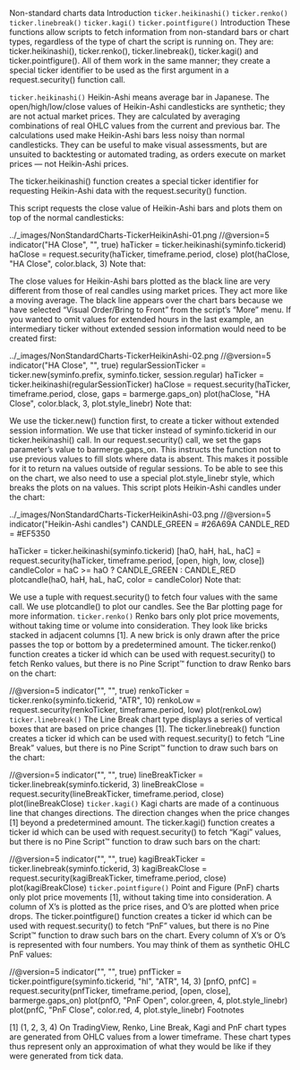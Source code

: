 Non-standard charts data
Introduction
`ticker.heikinashi()`
`ticker.renko()`
`ticker.linebreak()`
`ticker.kagi()`
`ticker.pointfigure()`
Introduction
These functions allow scripts to fetch information from non-standard bars or chart types, regardless of the type of chart the script is running on. They are: ticker.heikinashi(), ticker.renko(), ticker.linebreak(), ticker.kagi() and ticker.pointfigure(). All of them work in the same manner; they create a special ticker identifier to be used as the first argument in a request.security() function call.

`ticker.heikinashi()`
Heikin-Ashi means average bar in Japanese. The open/high/low/close values of Heikin-Ashi candlesticks are synthetic; they are not actual market prices. They are calculated by averaging combinations of real OHLC values from the current and previous bar. The calculations used make Heikin-Ashi bars less noisy than normal candlesticks. They can be useful to make visual assessments, but are unsuited to backtesting or automated trading, as orders execute on market prices — not Heikin-Ashi prices.

The ticker.heikinashi() function creates a special ticker identifier for requesting Heikin-Ashi data with the request.security() function.

This script requests the close value of Heikin-Ashi bars and plots them on top of the normal candlesticks:

../_images/NonStandardCharts-TickerHeikinAshi-01.png
//@version=5
indicator("HA Close", "", true)
haTicker = ticker.heikinashi(syminfo.tickerid)
haClose = request.security(haTicker, timeframe.period, close)
plot(haClose, "HA Close", color.black, 3)
Note that:

The close values for Heikin-Ashi bars plotted as the black line are very different from those of real candles using market prices. They act more like a moving average.
The black line appears over the chart bars because we have selected “Visual Order/Bring to Front” from the script’s “More” menu.
If you wanted to omit values for extended hours in the last example, an intermediary ticker without extended session information would need to be created first:

../_images/NonStandardCharts-TickerHeikinAshi-02.png
//@version=5
indicator("HA Close", "", true)
regularSessionTicker = ticker.new(syminfo.prefix, syminfo.ticker, session.regular)
haTicker = ticker.heikinashi(regularSessionTicker)
haClose = request.security(haTicker, timeframe.period, close, gaps = barmerge.gaps_on)
plot(haClose, "HA Close", color.black, 3, plot.style_linebr)
Note that:

We use the ticker.new() function first, to create a ticker without extended session information.
We use that ticker instead of syminfo.tickerid in our ticker.heikinashi() call.
In our request.security() call, we set the gaps parameter’s value to barmerge.gaps_on. This instructs the function not to use previous values to fill slots where data is absent. This makes it possible for it to return na values outside of regular sessions.
To be able to see this on the chart, we also need to use a special plot.style_linebr style, which breaks the plots on na values.
This script plots Heikin-Ashi candles under the chart:

../_images/NonStandardCharts-TickerHeikinAshi-03.png
//@version=5
indicator("Heikin-Ashi candles")
CANDLE_GREEN = #26A69A
CANDLE_RED   = #EF5350

haTicker = ticker.heikinashi(syminfo.tickerid)
[haO, haH, haL, haC] = request.security(haTicker, timeframe.period, [open, high, low, close])
candleColor = haC >= haO ? CANDLE_GREEN : CANDLE_RED
plotcandle(haO, haH, haL, haC, color = candleColor)
Note that:

We use a tuple with request.security() to fetch four values with the same call.
We use plotcandle() to plot our candles. See the Bar plotting page for more information.
`ticker.renko()`
Renko bars only plot price movements, without taking time or volume into consideration. They look like bricks stacked in adjacent columns [1]. A new brick is only drawn after the price passes the top or bottom by a predetermined amount. The ticker.renko() function creates a ticker id which can be used with request.security() to fetch Renko values, but there is no Pine Script™ function to draw Renko bars on the chart:

//@version=5
indicator("", "", true)
renkoTicker = ticker.renko(syminfo.tickerid, "ATR", 10)
renkoLow = request.security(renkoTicker, timeframe.period, low)
plot(renkoLow)
`ticker.linebreak()`
The Line Break chart type displays a series of vertical boxes that are based on price changes [1]. The ticker.linebreak() function creates a ticker id which can be used with request.security() to fetch “Line Break” values, but there is no Pine Script™ function to draw such bars on the chart:

//@version=5
indicator("", "", true)
lineBreakTicker = ticker.linebreak(syminfo.tickerid, 3)
lineBreakClose = request.security(lineBreakTicker, timeframe.period, close)
plot(lineBreakClose)
`ticker.kagi()`
Kagi charts are made of a continuous line that changes directions. The direction changes when the price changes [1] beyond a predetermined amount. The ticker.kagi() function creates a ticker id which can be used with request.security() to fetch “Kagi” values, but there is no Pine Script™ function to draw such bars on the chart:

//@version=5
indicator("", "", true)
kagiBreakTicker = ticker.linebreak(syminfo.tickerid, 3)
kagiBreakClose = request.security(kagiBreakTicker, timeframe.period, close)
plot(kagiBreakClose)
`ticker.pointfigure()`
Point and Figure (PnF) charts only plot price movements [1], without taking time into consideration. A column of X’s is plotted as the price rises, and O’s are plotted when price drops. The ticker.pointfigure() function creates a ticker id which can be used with request.security() to fetch “PnF” values, but there is no Pine Script™ function to draw such bars on the chart. Every column of X’s or O’s is represented with four numbers. You may think of them as synthetic OHLC PnF values:

//@version=5
indicator("", "", true)
pnfTicker = ticker.pointfigure(syminfo.tickerid, "hl", "ATR", 14, 3)
[pnfO, pnfC] = request.security(pnfTicker, timeframe.period, [open, close], barmerge.gaps_on)
plot(pnfO, "PnF Open", color.green, 4, plot.style_linebr)
plot(pnfC, "PnF Close", color.red, 4, plot.style_linebr)
Footnotes

[1]	(1, 2, 3, 4) On TradingView, Renko, Line Break, Kagi and PnF chart types are generated from OHLC values from a lower timeframe. These chart types thus represent only an approximation of what they would be like if they were generated from tick data.